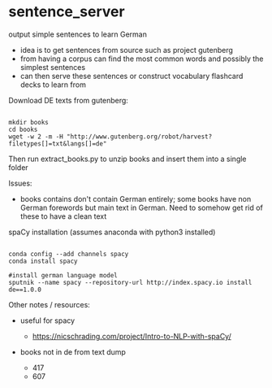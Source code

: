 # sentence_server
output simple sentences to learn German

+ idea is to get sentences from source such as project gutenberg
+ from having a corpus can find the most common words and possibly the simplest sentences
+ can then serve these sentences or construct vocabulary flashcard decks to learn from

Download DE texts from gutenberg:
<pre><code>
mkdir books
cd books
wget -w 2 -m -H "http://www.gutenberg.org/robot/harvest?filetypes[]=txt&langs[]=de"
</code></pre>

Then run extract_books.py to unzip books and insert them into a single folder

Issues:
+ books contains don't contain German entirely; some books have non German forewords but main text in German. Need to somehow get rid of these to have a clean text


spaCy installation (assumes anaconda with python3 installed)
<pre><code>
conda config --add channels spacy
conda install spacy

#install german language model
sputnik --name spacy --repository-url http://index.spacy.io install de==1.0.0
</code></pre>

Other notes / resources:
+ useful for spacy
  + https://nicschrading.com/project/Intro-to-NLP-with-spaCy/

+ books not in de from text dump
  + 417
  + 607

